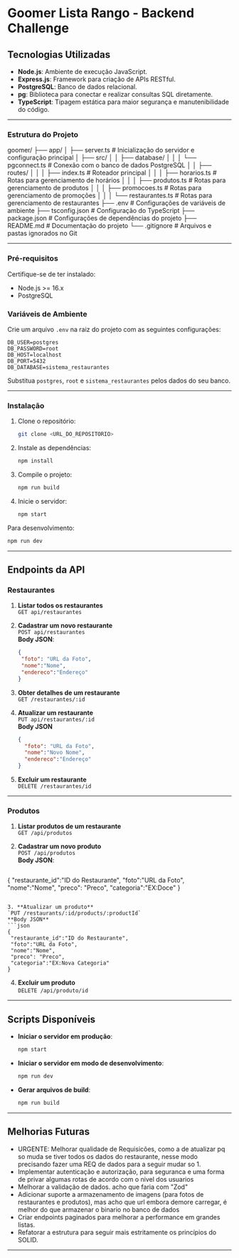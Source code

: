 

# Goomer Lista Rango - Backend Challenge

## Tecnologias Utilizadas

- **Node.js**: Ambiente de execução JavaScript.
- **Express.js**: Framework para criação de APIs RESTful.
- **PostgreSQL**: Banco de dados relacional.
- **pg**: Biblioteca para conectar e realizar consultas SQL diretamente.
- **TypeScript**: Tipagem estática para maior segurança e manutenibilidade do código.

---

### Estrutura do Projeto
goomer/
├── app/
│   ├── server.ts            # Inicialização do servidor e configuração principal
│   ├── src/
│   │   ├── database/
│   │   │   └── pgconnect.ts     # Conexão com o banco de dados PostgreSQL
│   │   ├── routes/
│   │   │   ├── index.ts         # Roteador principal
│   │   │   ├── horarios.ts      # Rotas para gerenciamento de horários
│   │   │   ├── produtos.ts      # Rotas para gerenciamento de produtos
│   │   │   ├── promocoes.ts     # Rotas para gerenciamento de promoções
│   │   │   └── restaurantes.ts  # Rotas para gerenciamento de restaurantes
├── .env                     # Configurações de variáveis de ambiente
├── tsconfig.json            # Configuração do TypeScript
├── package.json             # Configurações de dependências do projeto
├── README.md                # Documentação do projeto
└── .gitignore               # Arquivos e pastas ignorados no Git

---

### Pré-requisitos
Certifique-se de ter instalado:
- Node.js >= 16.x
- PostgreSQL

### Variáveis de Ambiente
Crie um arquivo `.env` na raiz do projeto com as seguintes configurações:

```env
DB_USER=postgres
DB_PASSWORD=root
DB_HOST=localhost
DB_PORT=5432
DB_DATABASE=sistema_restaurantes
```

Substitua `postgres`, `root` e `sistema_restaurantes` pelos dados do seu banco.

---

### Instalação

1. Clone o repositório:
   ```bash
   git clone <URL_DO_REPOSITORIO>
   ```

2. Instale as dependências:
   ```bash
   npm install
   ```

3. Compile o projeto:
   ```bash
   npm run build
   ```

4. Inicie o servidor:
   ```bash
   npm start
   ```

Para desenvolvimento:
```bash
npm run dev
```

---

## Endpoints da API

### **Restaurantes**
1. **Listar todos os restaurantes**  
   `GET api/restaurantes`

2. **Cadastrar um novo restaurante**  
   `POST api/restaurantes`  
   **Body JSON**:
   ```json
   {
    "foto": "URL da Foto",
    "nome":"Nome",
    "endereco":"Endereço"
   } 
   ```

3. **Obter detalhes de um restaurante**  
   `GET /restaurantes/:id`

4. **Atualizar um restaurante**  
   `PUT api/restaurantes/:id`  
   **Body JSON**
   ```json
   {
     "foto": "URL da Foto",
     "nome":"Novo Nome",
     "endereco":"Endereço"
   }
   ```

5. **Excluir um restaurante**  
   `DELETE /restaurantes/id`

---

### **Produtos**
1. **Listar produtos de um restaurante**  
   `GET /api/produtos`

2. **Cadastrar um novo produto**  
   `POST /api/produtos`  
   **Body JSON**:
   ```json
  {
    "restaurante_id":"ID do Restaurante",
    "foto":"URL da Foto",
    "nome":"Nome",
    "preco": "Preco",
    "categoria":"EX:Doce"
   }
   ```

3. **Atualizar um produto**  
   `PUT /restaurants/:id/products/:productId`  
   **Body JSON** 
   ```json
  {
    "restaurante_id":"ID do Restaurante",
    "foto":"URL da Foto",
    "nome":"Nome",
    "preco": "Preco",
    "categoria":"EX:Nova Categoria"
   }
   ```

4. **Excluir um produto**  
   `DELETE /api/produto/id`

---

## Scripts Disponíveis

- **Iniciar o servidor em produção**:
  ```bash
  npm start
  ```

- **Iniciar o servidor em modo de desenvolvimento**:
  ```bash
  npm run dev
  ```

- **Gerar arquivos de build**:
  ```bash
  npm run build
  ```

---

## Melhorias Futuras

- URGENTE: Melhorar qualidade de Requisicões, como a de atualizar pq so muda se tiver todos os dados do restaurante, nesse modo precisando fazer uma REQ de dados para a seguir mudar so 1.
- Implementar autenticação e autorização, para seguranca e uma forma de privar algumas rotas de acordo com o nivel dos usuarios
- Melhorar a validação de dados. acho que faria com "Zod"
- Adicionar suporte a armazenamento de imagens (para fotos de restaurantes e produtos), mas acho que url embora demore carregar, é melhor do que armazenar o binario no banco de dados
- Criar endpoints paginados para melhorar a performance em grandes listas.
- Refatorar a estrutura para seguir mais estritamente os princípios do SOLID.

---

